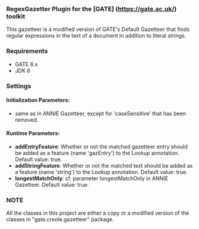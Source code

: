 ### RegexGazetter Plugin for the [GATE] (https://gate.ac.uk/) toolkit

This gazetteer is a modified version of GATE's Default Gazetteer that finds regular expressions in the text of a document in addition to literal strings.

### Requirements
 * GATE 8.x
 * JDK 8

### Settings

#### Initialization Parameters: 
  * same as in ANNIE Gazetteer, except for 'caseSensitive' that has been removed.
  
#### Runtime Parameters:
  * **addEntryFeature**: Whether or not the matched gazetteer entry should be added as a feature (name 'gazEntry') to the Lookup annotation. Default value: true.
  * **addStringFeature**: Whether or not the matched text should be added as a feature (name 'string') to the Lookup annotation. Default value: true.
  * **longestMatchOnly**: cf. parameter longestMatchOnly in ANNIE Gazetteer. Default value: true.

### NOTE
All the classes in this project are either a copy or a modified version of the classes in "gate.creole.gazetteer" package.
